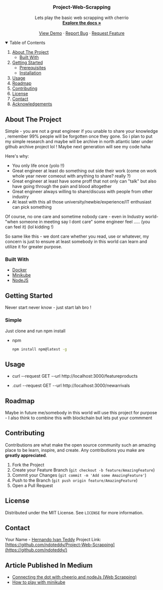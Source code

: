 
<!-- PROJECT LOGO -->
<br />
<p align="center">

  <h3 align="center">Project-Web-Scrapping</h3>

  <p align="center">
    Lets play the basic web scrapping with cherrio
    <br />
    <a href="https://github.com/ndoteddy/Project-Web-Scrapping/blob/main/readme.md"><strong>Explore the docs »</strong></a>
    <br />
    <br />
    <a href="https://github.com/ndoteddy/Project-Web-Scrapping/blob/main/readme.md">View Demo</a>
    ·
    <a href="https://github.com/ndoteddy/Project-Web-Scrapping/issues">Report Bug</a>
    ·
    <a href="https://github.com/ndoteddy/Project-Web-Scrapping/issues">Request Feature</a>
  </p>
</p>



<!-- TABLE OF CONTENTS -->
<details open="open">
  <summary>Table of Contents</summary>
  <ol>
    <li>
      <a href="#about-the-project">About The Project</a>
      <ul>
        <li><a href="#built-with">Built With</a></li>
      </ul>
    </li>
    <li>
      <a href="#getting-started">Getting Started</a>
      <ul>
        <li><a href="#prerequisites">Prerequisites</a></li>
        <li><a href="#installation">Installation</a></li>
      </ul>
    </li>
    <li><a href="#usage">Usage</a></li>
    <li><a href="#roadmap">Roadmap</a></li>
    <li><a href="#contributing">Contributing</a></li>
    <li><a href="#license">License</a></li>
    <li><a href="#contact">Contact</a></li>
    <li><a href="#acknowledgements">Acknowledgements</a></li>
  </ol>
</details>



<!-- ABOUT THE PROJECT -->
## About The Project


Simple - you are not a great engineer if you unable to share your knowledge , remember 99% people will be forgotten once they gone. So i plan to put my simple research and maybe will be archive in north atlantic later under github archive project lol ! Maybe next generation will see my code haha


Here's why:
* You only  life once  (yolo !!)
* Great engineer at least do something out side their work (come on work whole year never comeout with anything to share? really ?)
* Great engineer at least have some proff that not only can "talk" but also have going through the pain and blood altogether
* Great engineer always willing to share/discuss with people from other industry
* At least with this all those university/newbie/experience/IT enthusiast can pick something 



Of course, no one care and sometime nobody care - even in Industry world- "when someone in meeting say I dont care" some engineer feel ..... (you can feel it) (lol kidding !)

So same like this - we dont care whether you read, use or whatever, my concern is just to ensure at least somebody in this world
can learn and utilize it for greater purpose.


### Built With

* [Docker](https://www.docker.com/)
* [Minikube](https://minikube.sigs.k8s.io/docs/start/)
* [NodeJS](https://nodejs.org/en/download/package-manager/)

<!-- GETTING STARTED -->
## Getting Started

Never start never know - just start lah bro !

### Simple

Just clone and run npm install
* npm
  ```sh
  npm install npm@latest -g
  ```




<!-- USAGE EXAMPLES -->
## Usage

* curl --request GET
  --url http://localhost:3000/featureproducts

* .curl --request GET
  --url http://localhost:3000/newarrivals

<!-- ROADMAP -->
## Roadmap

Maybe in future me/somebody in this world will use this project for purpose - 
I also think to combine this with blockchain but lets put your commment 

<!-- CONTRIBUTING -->
## Contributing

Contributions are what make the open source community such an amazing place to be learn, inspire, and create. Any contributions you make are **greatly appreciated**.

1. Fork the Project
2. Create your Feature Branch (`git checkout -b feature/AmazingFeature`)
3. Commit your Changes (`git commit -m 'Add some AmazingFeature'`)
4. Push to the Branch (`git push origin feature/AmazingFeature`)
5. Open a Pull Request



<!-- LICENSE -->
## License
Distributed under the MIT License. See `LICENSE` for more information.



<!-- CONTACT -->
## Contact
Your Name - [Hernando Ivan Teddy](https://www.linkedin.com/in/hernandoivanteddy/) 
Project Link: [https://github.com/ndoteddy/Project-Web-Scrapping](https://github.com/ndoteddy/)



<!-- ACKNOWLEDGEMENTS -->
## Article Published In Medium
* [Connecting the dot with cheerio and nodeJs (Web Scrapping)](https://medium.com/scriptkiddiez/connecting-the-dot-with-cherrio-web-scrapping-f8f915f8a359?source=your_stories_page-------------------------------------)
* [How to play with minikube](https://medium.com/scriptkiddiez/how-to-play-with-minikube-3491dbac30f)



